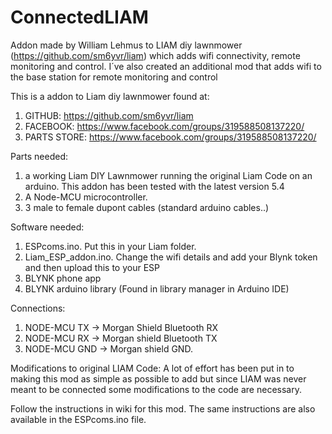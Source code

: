 # ConnectedLIAM
Addon made by William Lehmus to LIAM diy lawnmower (https://github.com/sm6yvr/liam) which adds wifi connectivity, remote monitoring and control. 
I´ve also created an additional mod that adds wifi to the base station for remote monitoring and control

This is a addon to Liam diy lawnmower found at:
1) GITHUB: https://github.com/sm6yvr/liam
2) FACEBOOK: https://www.facebook.com/groups/319588508137220/
3) PARTS STORE: https://www.facebook.com/groups/319588508137220/

Parts needed:
1) a working Liam DIY Lawnmower running the original Liam Code on an arduino. This addon has been tested with the latest version 5.4 
2) A Node-MCU microcontroller.
3) 3 male to female dupont cables (standard arduino cables..) 

Software needed:
1) ESPcoms.ino. Put this in your Liam folder.
2) Liam_ESP_addon.ino. Change the wifi details and add your Blynk token and then upload this to your ESP
3) BLYNK phone app
4) BLYNK arduino library (Found in library manager in Arduino IDE)

Connections:
1) NODE-MCU TX -> Morgan Shield Bluetooth RX
2) NODE-MCU RX -> Morgan shield Bluetooth TX
3) NODE-MCU GND -> Morgan shield GND. 

Modifications to original LIAM Code:
A lot of effort has been put in to making this mod as simple as possible to add but
since LIAM was never meant to be connected some modifications to the code are necessary. 

Follow the instructions in wiki for this mod. 
The same instructions are also available in the ESPcoms.ino file. 


